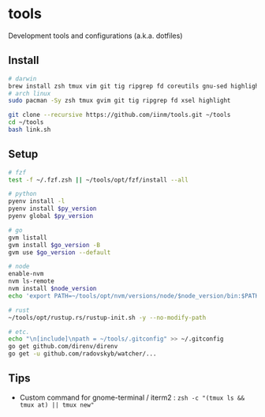 # tools

Development tools and configurations (a.k.a. dotfiles)

## Install

```sh
# darwin
brew install zsh tmux vim git tig ripgrep fd coreutils gnu-sed highlight
# arch linux
sudo pacman -Sy zsh tmux gvim git tig ripgrep fd xsel highlight
```

```sh
git clone --recursive https://github.com/iinm/tools.git ~/tools
cd ~/tools
bash link.sh
```

## Setup

```sh
# fzf
test -f ~/.fzf.zsh || ~/tools/opt/fzf/install --all

# python
pyenv install -l
pyenv install $py_version
pyenv global $py_version

# go
gvm listall
gvm install $go_version -B
gvm use $go_version --default

# node
enable-nvm
nvm ls-remote
nvm install $node_version
echo 'export PATH=~/tools/opt/nvm/versions/node/$node_version/bin:$PATH' >> ~/.zshenv.local

# rust
~/tools/opt/rustup.rs/rustup-init.sh -y --no-modify-path

# etc.
echo "\n[include]\npath = ~/tools/.gitconfig" >> ~/.gitconfig
go get github.com/direnv/direnv
go get -u github.com/radovskyb/watcher/...
```

## Tips

- Custom command for gnome-terminal / iterm2 : `zsh -c "(tmux ls && tmux at) || tmux new"`
